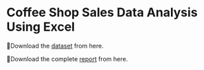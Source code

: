 # Coffee Shop Sales Data Analysis Using Excel

📍Download the [dataset](https://docs.google.com/spreadsheets/d/1RhYgVUZyJc8TK21bT-zYxHeT8YdJur9Z/edit?gid=795000010#gid=795000010) from here.

📍Download the complete [report](https://1drv.ms/x/c/b4ce05fac8f79928/EalDunwceTdBkAyEkiD0x4MBig5u8aTEEz5eRGiNW83YBA?e=lARokb) from here.

